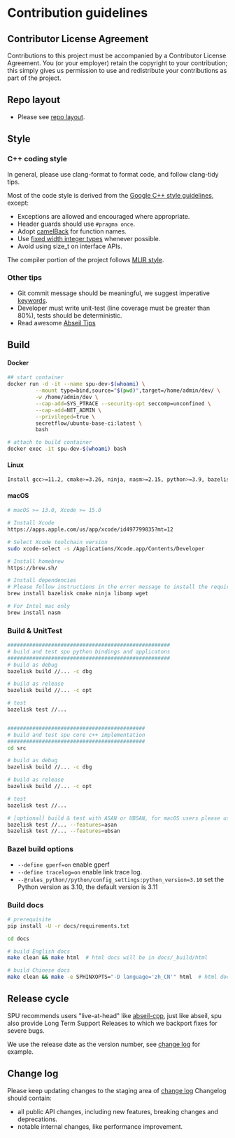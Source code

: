 # Contribution guidelines

## Contributor License Agreement

Contributions to this project must be accompanied by a Contributor License
Agreement. You (or your employer) retain the copyright to your contribution;
this simply gives us permission to use and redistribute your contributions as
part of the project.

## Repo layout

- Please see [repo layout](REPO_LAYOUT.md).

## Style

### C++ coding style

In general, please use clang-format to format code, and follow clang-tidy tips.

Most of the code style is derived from the
[Google C++ style guidelines](https://google.github.io/styleguide/cppguide.html), except:

- Exceptions are allowed and encouraged where appropriate.
- Header guards should use `#pragma once`.
- Adopt [camelBack](https://llvm.org/docs/Proposals/VariableNames.html#variable-names-coding-standard-options)
    for function names.
- Use [fixed width integer types](https://en.cppreference.com/w/cpp/types/integer) whenever possible.
- Avoid using size_t on interface APIs.

The compiler portion of the project follows [MLIR style](https://mlir.llvm.org/getting_started/DeveloperGuide/#style-guide).

### Other tips

- Git commit message should be meaningful, we suggest imperative [keywords](https://github.com/joelparkerhenderson/git_commit_message#summary-keywords).
- Developer must write unit-test (line coverage must be greater than 80%), tests should be deterministic.
- Read awesome [Abseil Tips](https://abseil.io/tips/)

## Build

#### Docker

```sh
## start container
docker run -d -it --name spu-dev-$(whoami) \
         --mount type=bind,source="$(pwd)",target=/home/admin/dev/ \
         -w /home/admin/dev \
         --cap-add=SYS_PTRACE --security-opt seccomp=unconfined \
         --cap-add=NET_ADMIN \
         --privileged=true \
         secretflow/ubuntu-base-ci:latest \
         bash

# attach to build container
docker exec -it spu-dev-$(whoami) bash
```

#### Linux

```sh
Install gcc>=11.2, cmake>=3.26, ninja, nasm>=2.15, python>=3.9, bazelisk, xxd, lld
```

#### macOS

```sh
# macOS >= 13.0, Xcode >= 15.0

# Install Xcode
https://apps.apple.com/us/app/xcode/id497799835?mt=12

# Select Xcode toolchain version
sudo xcode-select -s /Applications/Xcode.app/Contents/Developer

# Install homebrew
https://brew.sh/

# Install dependencies
# Please follow instructions in the error message to install the required version
brew install bazelisk cmake ninja libomp wget

# For Intel mac only
brew install nasm
```

### Build & UnitTest

``` sh
####################################################
# build and test spu python bindings and applicatons
####################################################
# build as debug
bazelisk build //... -c dbg

# build as release
bazelisk build //... -c opt

# test
bazelisk test //...


############################################
# build and test spu core c++ implementation
############################################
cd src

# build as debug
bazelisk build //... -c dbg

# build as release
bazelisk build //... -c opt

# test
bazelisk test //...

# [optional] build & test with ASAN or UBSAN, for macOS users please use configs with macOS prefix
bazelisk test //... --features=asan
bazelisk test //... --features=ubsan
```

### Bazel build options

- `--define gperf=on` enable gperf
- `--define tracelog=on` enable link trace log.
- `--@rules_python//python/config_settings:python_version=3.10` set the Python version as 3.10, the default version is 3.11

### Build docs

```sh
# prerequisite
pip install -U -r docs/requirements.txt

cd docs

# build English docs
make clean && make html  # html docs will be in docs/_build/html

# build Chinese docs
make clean && make -e SPHINXOPTS="-D language='zh_CN'" html  # html docs will be in docs/_build/html
```

## Release cycle

SPU recommends users "live-at-head" like [abseil-cpp](https://github.com/abseil/abseil-cpp),
just like abseil, spu also provide Long Term Support Releases to which we backport fixes for severe bugs.

We use the release date as the version number, see [change log](CHANGELOG.md) for example.

## Change log

Please keep updating changes to the staging area of [change log](CHANGELOG.md)
Changelog should contain:

- all public API changes, including new features, breaking changes and deprecations.
- notable internal changes, like performance improvement.
